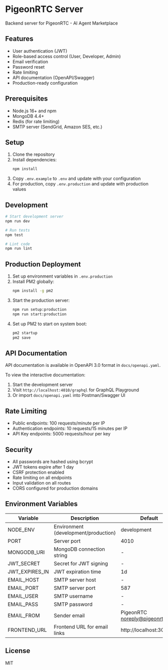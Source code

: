 # PigeonRTC Server

Backend server for PigeonRTC - AI Agent Marketplace

## Features

- User authentication (JWT)
- Role-based access control (User, Developer, Admin)
- Email verification
- Password reset
- Rate limiting
- API documentation (OpenAPI/Swagger)
- Production-ready configuration

## Prerequisites

- Node.js 16+ and npm
- MongoDB 4.4+
- Redis (for rate limiting)
- SMTP server (SendGrid, Amazon SES, etc.)

## Setup

1. Clone the repository
2. Install dependencies:
   ```bash
   npm install
   ```
3. Copy `.env.example` to `.env` and update with your configuration
4. For production, copy `.env.production` and update with production values

## Development

```bash
# Start development server
npm run dev

# Run tests
npm test

# Lint code
npm run lint
```

## Production Deployment

1. Set up environment variables in `.env.production`
2. Install PM2 globally:
   ```bash
   npm install -g pm2
   ```
3. Start the production server:
   ```bash
   npm run setup:production
   npm run start:production
   ```
4. Set up PM2 to start on system boot:
   ```bash
   pm2 startup
   pm2 save
   ```

## API Documentation

API documentation is available in OpenAPI 3.0 format in `docs/openapi.yaml`.

To view the interactive documentation:

1. Start the development server
2. Visit `http://localhost:4010/graphql` for GraphQL Playground
3. Or import `docs/openapi.yaml` into Postman/Swagger UI

## Rate Limiting

- Public endpoints: 100 requests/minute per IP
- Authentication endpoints: 10 requests/15 minutes per IP
- API Key endpoints: 5000 requests/hour per key

## Security

- All passwords are hashed using bcrypt
- JWT tokens expire after 1 day
- CSRF protection enabled
- Rate limiting on all endpoints
- Input validation on all routes
- CORS configured for production domains

## Environment Variables

| Variable | Description | Default |
|----------|-------------|---------|
| NODE_ENV | Environment (development/production) | development |
| PORT | Server port | 4010 |
| MONGODB_URI | MongoDB connection string | - |
| JWT_SECRET | Secret for JWT signing | - |
| JWT_EXPIRES_IN | JWT expiration time | 1d |
| EMAIL_HOST | SMTP server host | - |
| EMAIL_PORT | SMTP server port | 587 |
| EMAIL_USER | SMTP username | - |
| EMAIL_PASS | SMTP password | - |
| EMAIL_FROM | Sender email | PigeonRTC <noreply@pigeonrtc.com> |
| FRONTEND_URL | Frontend URL for email links | http://localhost:3000 |

## License

MIT
